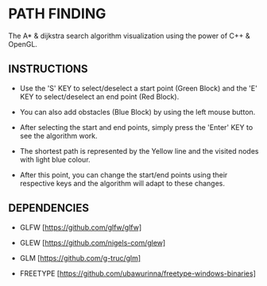 # PATH FINDING

The A* & dijkstra search algorithm visualization using the power of C++ & OpenGL.

## INSTRUCTIONS

* Use the 'S' KEY to select/deselect a start point (Green Block) and the 'E' KEY to select/deselect an end point (Red Block).

* You can also add obstacles (Blue Block) by using the left mouse button.

* After selecting the start and end points, simply press the 'Enter' KEY to see the algorithm work.

* The shortest path is represented by the Yellow line and the visited nodes with light blue colour.

* After this point, you can change the start/end points using their respective keys and the algorithm will adapt to these changes.

## DEPENDENCIES

* GLFW [https://github.com/glfw/glfw]

* GLEW [https://github.com/nigels-com/glew]

* GLM [https://github.com/g-truc/glm]

* FREETYPE [https://github.com/ubawurinna/freetype-windows-binaries]

